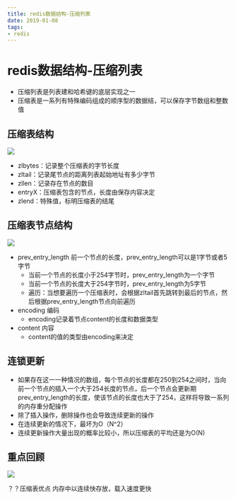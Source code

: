 ```yaml
--- 
title: redis数据结构-压缩列表 
date: 2019-01-08
tags: 
- redis 
---
```

# redis数据结构-压缩列表
- 压缩列表是列表建和哈希键的底层实现之一
- 压缩表是一系列有特殊编码组成的顺序型的数据结，可以保存字节数组和整数值

## 压缩表结构
![](https://cdn.jsdelivr.net/gh/nber1994/fu0k@master/uPic/20181117163711230_1673580428.png)
- zlbytes：记录整个压缩表的字节长度
- zltail：记录尾节点的距离列表起始地址有多少字节
- zllen：记录存在节点的数目
- entryX：压缩表包含的节点，长度由保存内容决定
- zlend：特殊值，标明压缩表的结尾

## 压缩表节点结构
![](https://cdn.jsdelivr.net/gh/nber1994/fu0k@master/uPic/20181117164343168_125444990.png)
- prev_entry_length 前一个节点的长度，prev_entry_length可以是1字节或者5字节
    - 当前一个节点的长度小于254字节时，prev_entry_length为一个字节
    - 当前一个节点的长度大于254字节时，prev_entry_length为5字节
    - 遍历：当想要遍历一个压缩表时，会根据zltail首先跳转到最后的节点，然后根据prev_entry_length节点向前遍历
- encoding 编码
    - encoding记录着节点content的长度和数据类型
- content 内容
    - content的值的类型由encoding来决定
## 连锁更新
- 如果存在这一一种情况的数组，每个节点的长度都在250到254之间时，当向前一个节点的插入一个大于254长度的节点，后一个节点会更新期prev_entry_length的长度，使该节点的长度也大于了254，这样将导致一系列的内存重分配操作
- 除了插入操作，删除操作也会导致连续更新的操作
- 在连续更新的情况下，最坏为O（N^2）
- 连续更新操作大量出现的概率比较小，所以压缩表的平均还是为O(N)

## 重点回顾
![](https://cdn.jsdelivr.net/gh/nber1994/fu0k@master/uPic/20181117170719184_1598835606.png)


？？压缩表优点
内存中以连续快存放，载入速度更快

